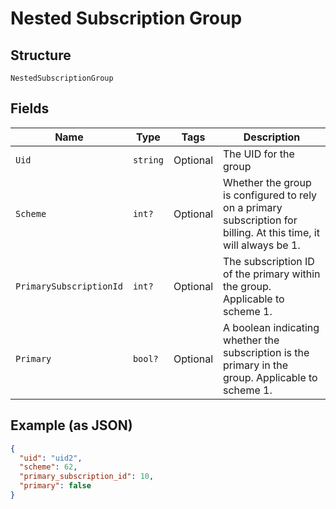 
# Nested Subscription Group

## Structure

`NestedSubscriptionGroup`

## Fields

| Name | Type | Tags | Description |
|  --- | --- | --- | --- |
| `Uid` | `string` | Optional | The UID for the group |
| `Scheme` | `int?` | Optional | Whether the group is configured to rely on a primary subscription for billing. At this time, it will always be 1. |
| `PrimarySubscriptionId` | `int?` | Optional | The subscription ID of the primary within the group. Applicable to scheme 1. |
| `Primary` | `bool?` | Optional | A boolean indicating whether the subscription is the primary in the group. Applicable to scheme 1. |

## Example (as JSON)

```json
{
  "uid": "uid2",
  "scheme": 62,
  "primary_subscription_id": 10,
  "primary": false
}
```

